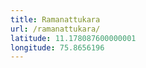 ```yaml
---
title: Ramanattukara
url: /ramanattukara/
latitude: 11.178087600000001
longitude: 75.8656196
---
```

